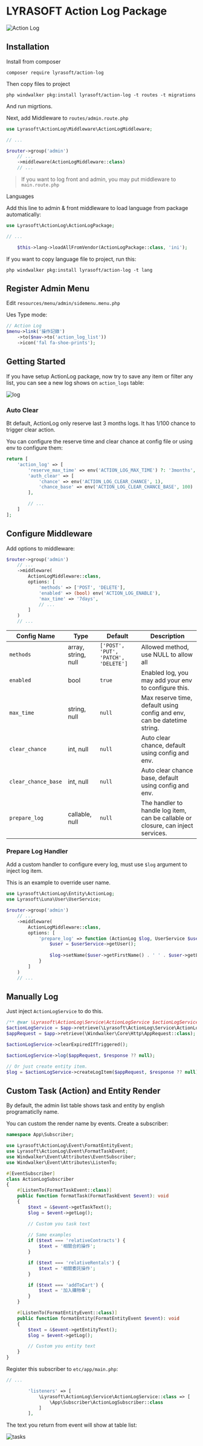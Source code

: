 # LYRASOFT Action Log Package

![Action Log](https://github.com/lyrasoft/luna-action-log/assets/1639206/8b24f4f0-ba2f-4010-877c-161b3ad66275)

## Installation

Install from composer

```shell
composer require lyrasoft/action-log
```

Then copy files to project

```shell
php windwalker pkg:install lyrasoft/action-log -t routes -t migrations
```

And run migrtions.

Next, add Middleware to `routes/admin.route.php`

```php
use Lyrasoft\ActionLog\Middleware\ActionLogMiddleware;

// ...

$router->group('admin')
    // ...
    ->middleware(ActionLogMiddleware::class)
    // ...
```

> If you want to log front and admin, you may put middleware to `main.route.php`

Languages

Add this line to admin & front middleware to load language from package automatically:

```php
use Lyrasoft\ActionLog\ActionLogPackage;

// ...

    $this->lang->loadAllFromVendor(ActionLogPackage::class, 'ini');
```

If you want to copy language file to project, run this:

```shell
php windwalker pkg:install lyrasoft/action-log -t lang
```

## Register Admin Menu

Edit `resources/menu/admin/sidemenu.menu.php`

Ues Type mode:

```php
// Action Log
$menu->link('操作記錄')
    ->to($nav->to('action_log_list'))
    ->icon('fal fa-shoe-prints');
```

## Getting Started

If you have setup ActionLog package, now try to save any item or filter any list, you can see a new log shows on
`action_logs` table:

![log](https://github.com/lyrasoft/luna-banner/assets/1639206/1f007d14-82dd-4034-93b3-cb828f2a9fe7)

### Auto Clear

Bt default, ActionLog only reserve last 3 months logs. It has 1/100 chance to trigger clear action.

You can configure the reserve time and clear chance at config file or using env to configure them:

```php
return [
    'action_log' => [
        'reserve_max_time' => env('ACTION_LOG_MAX_TIME') ?: '3months',
        'auth_clear' => [
            'chance' => env('ACTION_LOG_CLEAR_CHANCE', 1),
            'chance_base' => env('ACTION_LOG_CLEAR_CHANCE_BASE', 100)
        ],

        // ...
    ]
];
```

## Configure Middleware

Add options to middleware:

```php
$router->group('admin')
    // ...
    ->middleware(
        ActionLogMiddleware::class,
        options: [
            'methods' => ['POST', 'DELETE'],
            'enabled' => (bool) env('ACTION_LOG_ENABLE'),
            'max_time' => '7days',
            // ...
        ]
    )
    // ...
```

| Config Name         | Type                | Default                              | Description                                                                      |
|---------------------|---------------------|--------------------------------------|----------------------------------------------------------------------------------|
| `methods`           | array, string, null | `['POST', 'PUT', 'PATCH', 'DELETE']` | Allowed method, use NULL to allow all                                            |
| `enabled`           | bool                | `true`                               | Enabled log, you may add your env to configure this.                             |
| `max_time`          | string, null        | `null`                               | Max reserve time, default using config and env, can be datetime string.          |
| `clear_chance`      | int, null           | `null`                               | Auto clear chance, default using config and env.                                 |
| `clear_chance_base` | int, null           | `null`                               | Auto clear chance base, default using config and env.                            |
| `prepare_log`       | callable, null      | `null`                               | The handler to handle log item, can be callable or closure, can inject services. |

### Prepare Log Handler

Add a custom handler to configure every log, must use `$log` argument to inject log item.

This is an example to override user name.

```php
use Lyrasoft\ActionLog\Entity\ActionLog;
use Lyrasoft\Luna\User\UserService;

$router->group('admin')
    // ...
    ->middleware(
        ActionLogMiddleware::class,
        options: [
            'prepare_log' => function (ActionLog $log, UserService $userService) {
                $user = $userService->getUser();
                
                $log->setName($user->getFirstName() . ' ' . $user->getLastName());
            }
        ]
    )
    // ...
```

## Manually Log

Just inject `ActionLogService` to do this.

```php
/** @var \Lyrasoft\ActionLog\Service\ActionLogService $actionLogService */
$actionLogService = $app->retrieve(\Lyrasoft\ActionLog\Service\ActionLogService::class);
$appRequest = $app->retrieve(\Windwalker\Core\Http\AppRequest::class);

$actionLogService->clearExpiredIfTriggered();

$actionLogService->log($appRequest, $response ?? null);

// Or just create entity item.
$log = $actionLogService->createLogItem($appRequest, $response ?? null);
```

## Custom Task (Action) and Entity Render

By default, the admin list table shows task and entity by english programaticlly name.

You can custom the render name by events. Create a subscriber:


```php
namespace App\Subscriber;

use Lyrasoft\ActionLog\Event\FormatEntityEvent;
use Lyrasoft\ActionLog\Event\FormatTaskEvent;
use Windwalker\Event\Attributes\EventSubscriber;
use Windwalker\Event\Attributes\ListenTo;

#[EventSubscriber]
class ActionLogSubscriber
{
    #[ListenTo(FormatTaskEvent::class)]
    public function formatTask(FormatTaskEvent $event): void
    {
        $text = &$event->getTaskText();
        $log = $event->getLog();

        // Custom you task text
        
        // Same examples
        if ($text === 'relativeContracts') {
            $text = '相關合約操作';
        }

        if ($text === 'relativeRentals') {
            $text = '相關委託操作';
        }

        if ($text === 'addToCart') {
            $text = '加入購物車';
        }
    }

    #[ListenTo(FormatEntityEvent::class)]
    public function formatEntity(FormatEntityEvent $event): void
    {
        $text = &$event->getEntityText();
        $log = $event->getLog();

        // Custom you entity text
    }
}
```

Register this subscriber to `etc/app/main.php`:

```php
// ...

        'listeners' => [
            \Lyrasoft\ActionLog\Service\ActionLogService::class => [
                \App\Subscriber\ActionLogSubscriber::class
            ]
        ],
```

The text you return from event will show at table list:

![tasks](https://github.com/lyrasoft/luna-action-log/assets/1639206/6c47f458-9432-4336-89bd-61ad3e776bf0)

